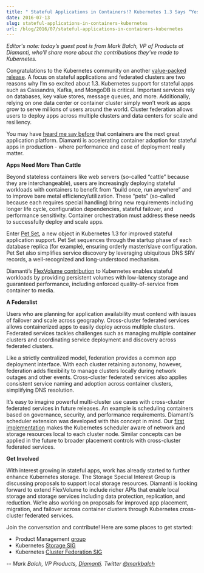 ```yaml
---
title: " Stateful Applications in Containers!? Kubernetes 1.3 Says “Yes!” "
date: 2016-07-13
slug: stateful-applications-in-containers-kubernetes
url: /blog/2016/07/stateful-applications-in-containers-kubernetes
---
```


_Editor's note: today’s guest post is from Mark Balch, VP of Products at Diamanti, who’ll share more about the contributions they’ve made to Kubernetes._    

Congratulations to the Kubernetes community on another [value-packed release](https://kubernetes.io/blog/2016/07/kubernetes-1.3-bridging-cloud-native-and-enterprise-workloads). A focus on stateful applications and federated clusters are two reasons why I’m so excited about 1.3. Kubernetes support for stateful apps such as Cassandra, Kafka, and MongoDB is critical. Important services rely on databases, key value stores, message queues, and more. Additionally, relying on one data center or container cluster simply won’t work as apps grow to serve millions of users around the world. Cluster federation allows users to deploy apps across multiple clusters and data centers for scale and resiliency.  

You may have [heard me say before](https://www.diamanti.com/blog/the-next-great-application-platform/) that containers are the next great application platform. Diamanti is accelerating container adoption for stateful apps in production - where performance and ease of deployment really matter.&nbsp;  

**Apps Need More Than Cattle**  

Beyond stateless containers like web servers (so-called “cattle” because they are interchangeable), users are increasingly deploying stateful workloads with containers to benefit from “build once, run anywhere” and to improve bare metal efficiency/utilization. These “pets” (so-called because each requires special handling) bring new requirements including longer life cycle, configuration dependencies, stateful failover, and performance sensitivity. Container orchestration must address these needs to successfully deploy and scale apps.  

Enter [Pet Set](/docs/user-guide/petset/), a new object in Kubernetes 1.3 for improved stateful application support. Pet Set sequences through the startup phase of each database replica (for example), ensuring orderly master/slave configuration. Pet Set also simplifies service discovery by leveraging ubiquitous DNS SRV records, a well-recognized and long-understood mechanism.  

Diamanti’s [FlexVolume contribution](https://github.com/kubernetes/kubernetes/pull/13840) to Kubernetes enables stateful workloads by providing persistent volumes with low-latency storage and guaranteed performance, including enforced quality-of-service from container to media.  

**A Federalist**  

Users who are planning for application availability must contend with issues of failover and scale across geography. Cross-cluster federated services allows containerized apps to easily deploy across multiple clusters. Federated services tackles challenges such as managing multiple container clusters and coordinating service deployment and discovery across federated clusters.  

Like a strictly centralized model, federation provides a common app deployment interface. With each cluster retaining autonomy, however, federation adds flexibility to manage clusters locally during network outages and other events. Cross-cluster federated services also applies consistent service naming and adoption across container clusters, simplifying DNS resolution.  

It’s easy to imagine powerful multi-cluster use cases with cross-cluster federated services in future releases. An example is scheduling containers based on governance, security, and performance requirements. Diamanti’s scheduler extension was developed with this concept in mind. Our [first implementation](https://github.com/kubernetes/kubernetes/pull/13580) makes the Kubernetes scheduler aware of network and storage resources local to each cluster node. Similar concepts can be applied in the future to broader placement controls with cross-cluster federated services.&nbsp;  

**Get Involved**  

With interest growing in stateful apps, work has already started to further enhance Kubernetes storage. The Storage Special Interest Group is discussing proposals to support local storage resources. Diamanti is looking forward to extend FlexVolume to include richer APIs that enable local storage and storage services including data protection, replication, and reduction. We’re also working on proposals for improved app placement, migration, and failover across container clusters through Kubernetes cross-cluster federated services.  

Join the conversation and contribute! Here are some places to get started:  


- Product Management [group](https://groups.google.com/forum/#!forum/kubernetes-sig-pm)
- Kubernetes [Storage SIG](https://groups.google.com/forum/#!forum/kubernetes-sig-storage)&nbsp;
- Kubernetes [Cluster Federation SIG](https://groups.google.com/forum/#!forum/kubernetes-sig-federation)


_-- Mark Balch, VP Products, [Diamanti](https://diamanti.com/). Twitter [@markbalch](https://twitter.com/markbalch)_  
